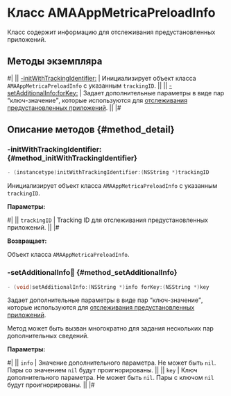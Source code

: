# Класс AMAAppMetricaPreloadInfo

Класс содержит информацию для отслеживания предустановленных приложений.

## Методы экземпляра

#|
|| [-initWithTrackingIdentifier:](#method_initWithTrackingIdentifier) | Инициализирует объект класса `AMAAppMetricaPreloadInfo` с указанным `trackingID`. ||
|| [-setAdditionalInfo:forKey:](#method_setAdditionalInfo) | Задает дополнительные параметры в виде пар <q>ключ-значение</q>, которые используются для [отслеживания предустановленных приложений](../../../../mobile-tracking/preinstalled-app-attr.md). ||
|#

## Описание методов {#method_detail}

### -initWithTrackingIdentifier: {#method_initWithTrackingIdentifier}

```objectivec translate=no
- (instancetype)initWithTrackingIdentifier:(NSString *)trackingID
```

Инициализирует объект класса `AMAAppMetricaPreloadInfo` с указанным `trackingID`.

**Параметры:**

#|
|| `trackingID` | Tracking ID для отслеживания предустановленных приложений. ||
|#

**Возвращает:**

Объект класса `AMAAppMetricaPreloadInfo`.

### -setAdditionalInfo:key: {#method_setAdditionalInfo}

```objectivec translate=no
- (void)setAdditionalInfo:(NSString *)info forKey:(NSString *)key
```

Задает дополнительные параметры в виде пар <q>ключ-значение</q>, которые используются для [отслеживания предустановленных приложений](../../../../mobile-tracking/preinstalled-app-attr.md).

Метод может быть вызван многократно для задания нескольких пар дополнительных сведений.

**Параметры:**

#|
|| `info` | Значение дополнительного параметра. Не может быть `nil`. Пары со значением `nil` будут проигнорированы. ||
|| `key` | Ключ дополнительного параметра. Не может быть `nil`. Пары с ключом `nil` будут проигнорированы. ||
|#
